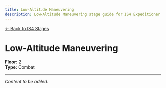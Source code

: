```yaml
---
title: Low-Altitude Maneuvering
description: Low-Altitude Maneuvering stage guide for IS4 Expeditioner's Joklumarkar
---
```


<div class="back-button-container">
  <a href="/is4-expeditioners/stages/" class="back-button">
    <span class="back-arrow">←</span>
    <span class="back-text">Back to IS4 Stages</span>
  </a>
</div>

# Low-Altitude Maneuvering

**Floor:** 2  
**Type:** Combat  

---

*Content to be added.*
